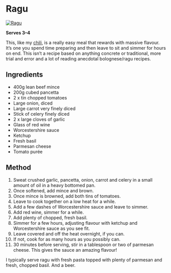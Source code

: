 # Ragu

[![Ragu](http://distilleryimage11.s3.amazonaws.com/3437a290d2b511e193761231381b7339_7.jpg)](http://instagram.com/p/NUYUuhIjI7/)

**Serves 3–4**

This, like my [chili](https://github.com/csswizardry/recipes/tree/master/chili),
is a really easy meal that rewards with massive flavour. It’s one you spend
time preparing and then leave to sit and simmer for hours on end. This isn’t a
recipe based on anything concrete or traditional, more trial and error and a
lot of reading anecdotal bolognese/ragu recipes.

## Ingredients

* 400g lean beef mince
* 200g cubed pancetta
* 2 x tin chopped tomatoes
* Large onion, diced
* Large carrot very finely diced
* Stick of celery finely diced
* 2 x large cloves of garlic
* Glass of red wine
* Worcestershire sauce
* Ketchup
* Fresh basil
* Parmesan cheese
* Tomato purée

## Method

1.  Sweat crushed garlic, pancetta, onion, carrot and celery in a small amount
    of oil in a heavy bottomed pan.
2.  Once softened, add mince and brown.
3.  Once mince is browned, add both tins of tomatoes.
4.  Leave to cook together on a low heat for a while.
5.  Add a few dashes of Worcestershire sauce and leave to simmer.
6.  Add red wine, simmer for a while.
7.  Add plenty of chopped, fresh basil.
8.  Simmer for a few hours, adjusting flavour with ketchup and Worcestershire
    sauce as you see fit.
9.  Leave covered and off the heat overnight, if you can.
10. If not, cook for as many hours as you possibly can.
11. 30 minutes before serving, stir in a tablespoon or two of parmesan cheese.
    This gives the sauce an amazing flavour!

I typically serve ragu with fresh pasta topped with plenty of parmesan and
fresh, chopped basil. And a beer.
